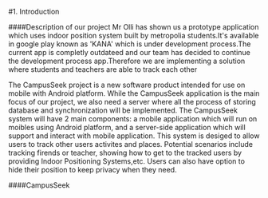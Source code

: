 #1. Introduction

####Description of our project
Mr Olli has shown us a prototype application which uses indoor position system built by metropolia students.It's available in google play known as 'KANA' which is under development process.The current app is completly outdateed and our team has decided to continue the development process app.Therefore we are implementing a solution where students and teachers are able to track each other 







The CampusSeek project is a new software product intended for use on mobile with Android platform. While the CampusSeek application is the main focus of our project, we also need a server where all the process of storing database and synchronization will be implemented. The CampusSeek system will have 2 main components: a mobile application which will run on moibles using Android platform, and a server-side application which will support and interact with mobile application. This system is desiged to allow users to track other users activites and places. Potential scenarios include tracking firends or teacher, showing how to get to the tracked users by providing Indoor Positioning Systems,etc. Users can also have option to hide their position to keep privacy when they need.


####CampusSeek
